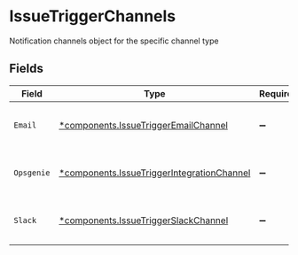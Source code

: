 # IssueTriggerChannels

Notification channels object for the specific channel type


## Fields

| Field                                                                                                   | Type                                                                                                    | Required                                                                                                | Description                                                                                             |
| ------------------------------------------------------------------------------------------------------- | ------------------------------------------------------------------------------------------------------- | ------------------------------------------------------------------------------------------------------- | ------------------------------------------------------------------------------------------------------- |
| `Email`                                                                                                 | [*components.IssueTriggerEmailChannel](../../models/components/issuetriggeremailchannel.md)             | :heavy_minus_sign:                                                                                      | Email channel for an issue trigger                                                                      |
| `Opsgenie`                                                                                              | [*components.IssueTriggerIntegrationChannel](../../models/components/issuetriggerintegrationchannel.md) | :heavy_minus_sign:                                                                                      | Integration channel for an issue trigger                                                                |
| `Slack`                                                                                                 | [*components.IssueTriggerSlackChannel](../../models/components/issuetriggerslackchannel.md)             | :heavy_minus_sign:                                                                                      | Slack channel for an issue trigger                                                                      |